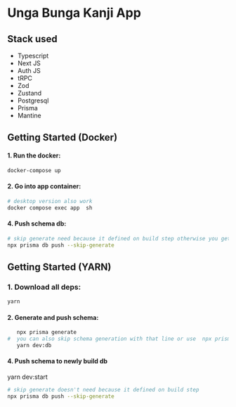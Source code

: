 # Unga Bunga Kanji App

## Stack used
 - Typescript
 - Next JS
 - Auth JS
 - tRPC
 - Zod
 - Zustand
 - Postgresql
 - Prisma
 - Mantine

## Getting Started (Docker)


#### 1. Run  the docker:

```bash
docker-compose up
```

#### 2. Go into app container:
```bash
# desktop version also work
docker compose exec app  sh
```

#### 4. Push schema db:

```bash
# skip generate need because it defined on build step otherwise you get generation error (but it still going to work)
npx prisma db push --skip-generate
```

## Getting Started (YARN)

### 1. Download all deps:
```bash
yarn
```

#### 2. Generate and push schema:
```bash
   npx prisma generate
#  you can also skip schema generation with that line or use  npx prisma db push
   yarn dev:db
```

#### 4. Push schema to newly build db
yarn dev:start
```bash
# skip generate doesn't need because it defined on build step
npx prisma db push --skip-generate